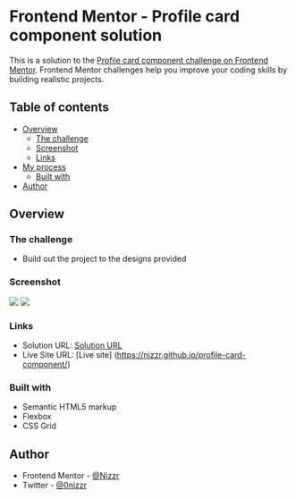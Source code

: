 # Frontend Mentor - Profile card component solution

This is a solution to the [Profile card component challenge on Frontend Mentor](https://www.frontendmentor.io/challenges/profile-card-component-cfArpWshJ). Frontend Mentor challenges help you improve your coding skills by building realistic projects. 

## Table of contents

- [Overview](#overview)
  - [The challenge](#the-challenge)
  - [Screenshot](#screenshot)
  - [Links](#links)
- [My process](#my-process)
  - [Built with](#built-with)
- [Author](#author)



## Overview

### The challenge

- Build out the project to the designs provided

### Screenshot

![](https://i.imgur.com/21HCTFq.png)
![](https://i.imgur.com/EGunHgG.png)

### Links

- Solution URL: [Solution URL](https://www.frontendmentor.io/solutions/profile-card-component-using-css-grid-and-flexbox-8aCa-CPY1)
- Live Site URL: [Live site] (https://nizzr.github.io/profile-card-component/)


### Built with

- Semantic HTML5 markup
- Flexbox
- CSS Grid


## Author

- Frontend Mentor - [@Nizzr](https://www.frontendmentor.io/profile/Nizzr)
- Twitter - [@0nizzr](https://twitter.com/0nizzr)
